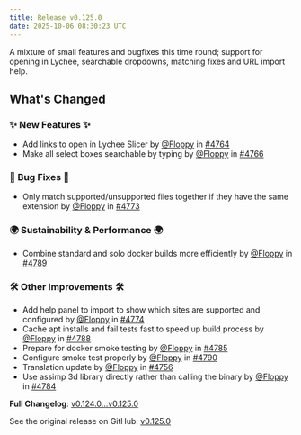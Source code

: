 ```yaml
---
title: Release v0.125.0
date: 2025-10-06 08:30:23 UTC
---
```

A mixture of small features and bugfixes this time round; support for opening in Lychee, searchable dropdowns, matching fixes and URL import help.

## What's Changed
### ✨ New Features ✨
* Add links to open in Lychee Slicer by [@Floppy](https://github.com/Floppy) in [#4764](https://github.com/manyfold3d/manyfold/pull/4764)
* Make all select boxes searchable by typing by [@Floppy](https://github.com/Floppy) in [#4766](https://github.com/manyfold3d/manyfold/pull/4766)
### 🐛 Bug Fixes 🐛
* Only match supported/unsupported files together if they have the same extension by [@Floppy](https://github.com/Floppy) in [#4773](https://github.com/manyfold3d/manyfold/pull/4773)
### 🌍 Sustainability & Performance 🌍
* Combine standard and solo docker builds more efficiently by [@Floppy](https://github.com/Floppy) in [#4789](https://github.com/manyfold3d/manyfold/pull/4789)
### 🛠️ Other Improvements 🛠️
* Add help panel to import to show which sites are supported and configured by [@Floppy](https://github.com/Floppy) in [#4774](https://github.com/manyfold3d/manyfold/pull/4774)
* Cache apt installs and fail tests fast to speed up build process by [@Floppy](https://github.com/Floppy) in [#4788](https://github.com/manyfold3d/manyfold/pull/4788)
* Prepare for docker smoke testing by [@Floppy](https://github.com/Floppy) in [#4785](https://github.com/manyfold3d/manyfold/pull/4785)
* Configure smoke test properly by [@Floppy](https://github.com/Floppy) in [#4790](https://github.com/manyfold3d/manyfold/pull/4790)
* Translation update by [@Floppy](https://github.com/Floppy) in [#4756](https://github.com/manyfold3d/manyfold/pull/4756)
* Use assimp 3d library directly rather than calling the binary by [@Floppy](https://github.com/Floppy) in [#4784](https://github.com/manyfold3d/manyfold/pull/4784)


**Full Changelog**: [v0.124.0...v0.125.0](https://github.com/manyfold3d/manyfold/compare/v0.124.0...v0.125.0)

See the original release on GitHub: [v0.125.0](https://github.com/manyfold3d/manyfold/releases/tag/v0.125.0)
